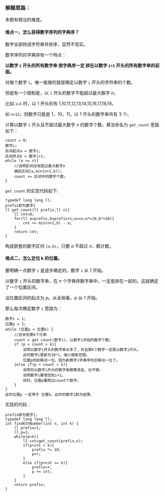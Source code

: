 ### 解题思路：
本题有相当的难度。

#### 难点一，怎么获得数字序列的字典序？
数字全部转成字符串并排序，显然不现实。

数字序列的字典序有一个特点：

**以数字 `i` 开头的所有数字串 按字典序一定 排在以数字 `i+1` 开头的所有数字串的前面。**

对每个数字 `i`，唯一能做的就是确定以数字 `i` 开头的字符串的个数。

但是有一个限制是，以 `i` 开头的数字不能超过最大数字 *n*。

比如 `i=1` 时，以 1 开头的有 1,10,11,12,13,14,15,16,17,18,19。

如 `n=12`，则数字只能是 1，10，11。以 1 开头的数字串共有 3 个。

计算以数字 `i` 开头且不超过最大数字 *n* 的数字个数，算法命名为 `get_count`
思路如下：
```
count = 0;
数字i;
区间起点a = 数字i;
区间终点b = 数字i+1;
while (a <= n){
    //说明区间没有超过最大数字n
    确定区间[a,min(n+1,b));
    count += 区间中的数字个数;
}
```
`get_count` 的实现代码如下:
```
typedef long long ll;
prefix即为数字i
ll get_count(ll prefix,ll n){
	ll cnt=0;
	for(ll a=prefix,b=prefix+1;a<=n;a*=10,b*=10){
		cnt += min(n+1,b) - a;
	}
	return cnt;
}
```
构成嵌套的数字区间 `[a,b)`，只要 *a* 不超过 *n*，都计数。

#### 难点二，怎么定位 k 的位置。
要明确一点数字 `i` 是逐步确定的。数字 `i` 从 1 开始。

以数字 `i` 开头的数字串，在 *n* 个字典序数字串中，一定是排在一起的。这就确定了一个位置区间。

设位置区间的起点为 *p*。从全局看，*p* 从 1 开始。

那么每次确定数字 `i` 思路为：
```
数字i = 1;
位置p = 1;
while (位置p < 位置k) {
    //还未到第k个元素
    count = get_count(数字i)，以数字i开始的数字个数;
    if (p + count > k){
        说明以数字i开头的数字串太多了，并且第k个数字一定是以数字i开头。
        此时数字i更新为10*i，缩小搜索范围。
        位置p向前移动一位，因为新数字i字典序向后移动一位了。
    }else if(p + count < k){
        说明将以数字i开头的数字串都算进去，也不够。
        说明数字i要增加到i+1。
        同时，位置p要跨过count个数字。
    }
}
此时位置p 一定等于 位置k，此时的数字i即为结果。
```
实现的代码：
```
prefix即为数字i;
typedef long long ll;
int findKthNumber(int n, int k) {
	ll prefix=1;
	ll p=1;
	while(p<k){
		ll cnt=get_count(prefix,n);
		if(p+cnt > k){
			prefix *= 10;            
			p++;
		}
		else if(p+cnt <= k){
			prefix++;
			p += cnt;
		}
	}
	return prefix;
}
```